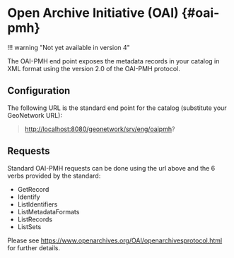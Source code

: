 # Open Archive Initiative (OAI) {#oai-pmh}

!!! warning "Not yet available in version 4"

The OAI-PMH end point exposes the metadata records in your catalog in XML format using the version 2.0 of the OAI-PMH protocol.

## Configuration

The following URL is the standard end point for the catalog (substitute your GeoNetwork URL):

> <http://localhost:8080/geonetwork/srv/eng/oaipmh>?

## Requests

Standard OAI-PMH requests can be done using the url above and the 6 verbs provided by the standard:

-   GetRecord
-   Identify
-   ListIdentifiers
-   ListMetadataFormats
-   ListRecords
-   ListSets

Please see <https://www.openarchives.org/OAI/openarchivesprotocol.html> for further details.
